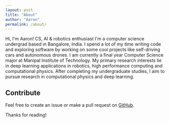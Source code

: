 ```yaml
---
layout: post
title: "About"
author: "Aaron"
permalink: /about/
---
```


Hi, I'm Aaron!
CS, AI & robotics enthusiast
I'm a computer science undergrad based in Bangalore, India. I spend a lot of my time writing code and exploring software by working on some cool projects like self-driving cars and autonomous drones. I am currently a final year Computer Science major at Manipal Institute of Technology. My primary research interests lie in deep learning applications in robotics, high performance computing and computational physics. After completing my undergraduate studies, I aim to pursue research in computational physics and deep learning.

## Contribute
Feel free to create an issue or make a pull request on [GitHub](https://github.com/chesterhow/tale).

Thanks for reading!
